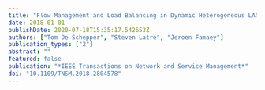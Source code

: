 ```yaml
---
title: "Flow Management and Load Balancing in Dynamic Heterogeneous LANs"
date: 2018-01-01
publishDate: 2020-07-18T15:35:17.542653Z
authors: ["Tom De Schepper", "Steven Latré", "Jeroen Famaey"]
publication_types: ["2"]
abstract: ""
featured: false
publication: "*IEEE Transactions on Network and Service Management*"
doi: "10.1109/TNSM.2018.2804578"
---
```


